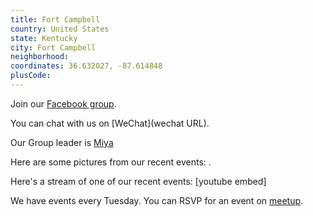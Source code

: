 ```yaml
---
title: Fort Campbell
country: United States
state: Kentucky
city: Fort Campbell
neighborhood: 
coordinates: 36.632027, -87.614848
plusCode:
---
```

Join our [Facebook group](https://www.facebook.com/groups/free.code.camp.fortcampbell).

You can chat with us on [WeChat](wechat URL).

Our Group leader is [Miya](freecodecamp.org/miya)

Here are some pictures from our recent events:
![]().

Here's a stream of one of our recent events:
[youtube embed]

We have events every Tuesday. You can RSVP for an event on [meetup](meetupurl).
